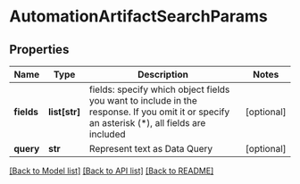 # AutomationArtifactSearchParams

## Properties
Name | Type | Description | Notes
------------ | ------------- | ------------- | -------------
**fields** | **list[str]** | fields: specify which object fields you want to include in the response. If you omit it or specify an asterisk (*), all fields are included | [optional] 
**query** | **str** | Represent text as Data Query | [optional] 

[[Back to Model list]](../README.md#documentation-for-models) [[Back to API list]](../README.md#documentation-for-api-endpoints) [[Back to README]](../README.md)


